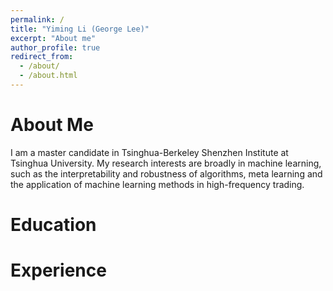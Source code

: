 ```yaml
---
permalink: /
title: "Yiming Li (George Lee)"
excerpt: "About me"
author_profile: true
redirect_from: 
  - /about/
  - /about.html
---
```




About Me
======
I am a master candidate in Tsinghua-Berkeley Shenzhen Institute at Tsinghua University. My research interests are broadly in machine learning, such as the interpretability and robustness of algorithms, meta learning and the application of machine learning methods in high-frequency trading.

Education
======

Experience
======


